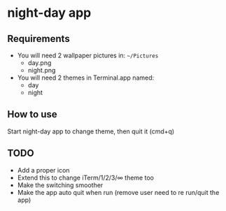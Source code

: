 # night-day app

## Requirements
- You will need 2 wallpaper pictures in: `~/Pictures`
  - day.png
  - night.png
- You will need 2 themes in Terminal.app named:
  - day
  - night

## How to use
Start night-day app to change theme, then quit it (cmd+q)


## TODO
- Add a proper icon
- Extend this to change iTerm/1/2/3/∞ theme too
- Make the switching smoother
- Make the app auto quit when run (remove user need to re run/quit the app)

